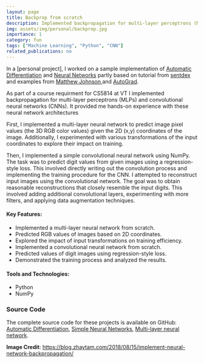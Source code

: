 ```yaml
---
layout: page
title: Backprop from scratch
description: Implemented backpropagation for multi-layer perceptrons (MLPs) and convolutional neural networks (CNNs)
img: assets/img/personal/backprop.jpg
importance: 1
category: fun
tags: ["Machine Learning", "Python", "CNN"]
related_publications: no
---
```

In a [personal project], I worked on a sample implementation of [Automatic Differentiation](https://github.com/yosephberhanu/auto-diff/) and [Neural Networks]((https://github.com/yosephberhanu/ylearn)) partly based on tutorial from [sentdex](https://www.youtube.com/watch?v=Wo5dMEP_BbI&list=PLQVvvaa0QuDcjD5BAw2DxE6OF2tius3V3) and examples from [Matthew Johnson
](https://github.com/mattjj/autodidact) and [AutoGrad](https://github.com/HIPS/autograd). 

As part of a course requirment for CS5814 at VT I implemented backpropagation for multi-layer perceptrons (MLPs) and convolutional neural networks (CNNs). It provided me hands-on experience with these neural network architectures

First, I implemented a multi-layer neural network to predict image pixel values (the 3D RGB color values) given the 2D (x,y) coordinates of the image. Additionally, I experimented with various transformations of the input coordinates to explore their impact on training.

Then, I implemented a simple convolutional neural network using NumPy. The task was to predict digit values from given images using a regression-style loss. This involved directly writing out the convolution process and implementing the training procedure for the CNN. I attempted to reconstruct input images using the convolutional network. The goal was to obtain reasonable reconstructions that closely resemble the input digits. This involved adding additional convolutional layers, experimenting with more filters, and applying data augmentation techniques.

#### Key Features:
- Implemented a multi-layer neural network from scratch.
- Predicted RGB values of images based on 2D coordinates.
- Explored the impact of input transformations on training efficiency.
- Implemented a convolutional neural network from scratch.
- Predicted values of digit images using regression-style loss.
- Demonstrated the training process and analyzed the results.

#### Tools and Technologies:
- Python
- NumPy

### Source Code
The complete source code for these projects is available on GitHub: [Automatic Differentiation](https://github.com/yosephberhanu/auto-diff/), [Simple Neural Networks](https://github.com/yosephberhanu/ylearn), [Multi-layer neural network](#).


__Image Credit__: https://blog.zhaytam.com/2018/08/15/implement-neural-network-backpropagation/